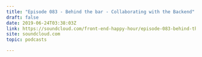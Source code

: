 ```yaml
---
title: "Episode 083 - Behind the bar - Collaborating with the Backend"
draft: false
date: 2019-06-24T03:38:03Z
link: https://soundcloud.com/front-end-happy-hour/episode-083-behind-the-bar-collaborating-with-the-backend?utm_medium=RSS&utm_source=hune
site: soundcloud.com
topic: podcasts  

---
```

